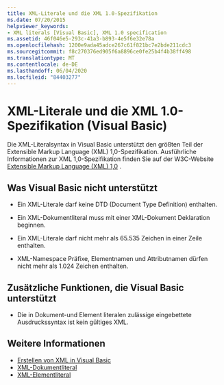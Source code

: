```yaml
---
title: XML-Literale und die XML 1.0-Spezifikation
ms.date: 07/20/2015
helpviewer_keywords:
- XML literals [Visual Basic], XML 1.0 specification
ms.assetid: 46f046e5-293c-41a3-b893-4e5f6e32e78a
ms.openlocfilehash: 1200e9ada45adce267c61f821bc7e2bde211cdc3
ms.sourcegitcommit: f8c270376ed905f6a8896ce0fe25b4f4b38ff498
ms.translationtype: MT
ms.contentlocale: de-DE
ms.lasthandoff: 06/04/2020
ms.locfileid: "84403277"
---
```

# <a name="xml-literals-and-the-xml-10-specification-visual-basic"></a>XML-Literale und die XML 1.0-Spezifikation (Visual Basic)
Die XML-Literalsyntax in Visual Basic unterstützt den größten Teil der Extensible Markup Language (XML) 1,0-Spezifikation. Ausführliche Informationen zur XML 1,0-Spezifikation finden Sie auf der W3C-Website [Extensible Markup Language (XML) 1,0](https://www.w3.org/TR/xml) .  
  
## <a name="what-visual-basic-does-not-support"></a>Was Visual Basic nicht unterstützt  
  
- Ein XML-Literale darf keine DTD (Document Type Definition) enthalten.  
  
- Ein XML-Dokumentliteral muss mit einer XML-Dokument Deklaration beginnen.  
  
- Ein XML-Literale darf nicht mehr als 65.535 Zeichen in einer Zeile enthalten.  
  
- XML-Namespace Präfixe, Elementnamen und Attributnamen dürfen nicht mehr als 1.024 Zeichen enthalten.  
  
## <a name="extra-features-that-visual-basic-supports"></a>Zusätzliche Funktionen, die Visual Basic unterstützt  
  
- Die in Dokument-und Element literalen zulässige eingebettete Ausdruckssyntax ist kein gültiges XML.  
  
## <a name="see-also"></a>Weitere Informationen

- [Erstellen von XML in Visual Basic](creating-xml.md)
- [XML-Dokumentliteral](../../../language-reference/xml-literals/xml-document-literal.md)
- [XML-Elementliteral](../../../language-reference/xml-literals/xml-element-literal.md)
